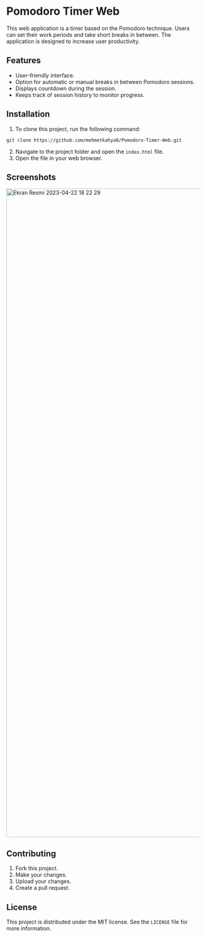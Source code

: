 # Pomodoro Timer Web 

This web application is a timer based on the Pomodoro technique. Users can set their work periods and take short breaks in between. The application is designed to increase user productivity.

## Features

- User-friendly interface.
- Option for automatic or manual breaks in between Pomodoro sessions.
- Displays countdown during the session.
- Keeps track of session history to monitor progress.


## Installation

1. To clone this project, run the following command:
```
git clone https://github.com/mehmetkahya0/Pomodoro-Timer-Web.git
```
2. Navigate to the project folder and open the `index.html` file.
3. Open the file in your web browser.

## Screenshots
<img width="1694" alt="Ekran Resmi 2023-04-22 18 22 29" src="https://user-images.githubusercontent.com/84154488/233793016-4700bf81-cc3a-40e8-bd8d-693244440e8f.png">


## Contributing

1. Fork this project.
2. Make your changes.
3. Upload your changes.
4. Create a pull request.

## License

This project is distributed under the MIT license. See the `LICENSE` file for more information.
